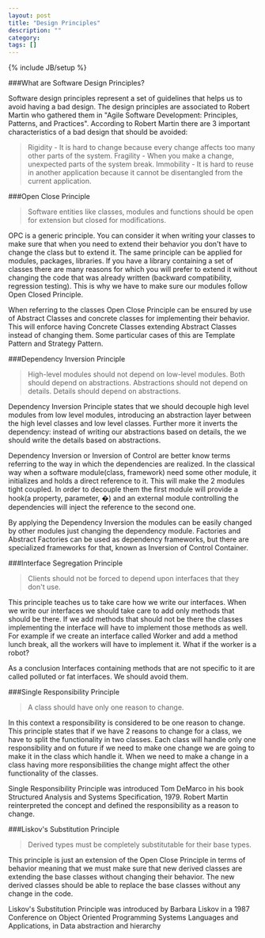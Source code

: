 ```yaml
---
layout: post
title: "Design Principles"
description: ""
category: 
tags: []
---
```

{% include JB/setup %}


###What are Software Design Principles?

Software design principles represent a set of guidelines that helps us to avoid having a bad design. The design principles are associated to Robert Martin who gathered them in "Agile Software Development: Principles, Patterns, and Practices". According to Robert Martin there are 3 important characteristics of a bad design that should be avoided:

>Rigidity - It is hard to change because every change affects too many other parts of the system.
>Fragility - When you make a change, unexpected parts of the system break.
>Immobility - It is hard to reuse in another application because it cannot be disentangled from the current application.

###Open Close Principle

>Software entities like classes, modules and functions should be open for extension but closed for modifications.

OPC is a generic principle. You can consider it when writing your classes to make sure that when you need to extend their behavior you don't have to change the class but to extend it. The same principle can be applied for modules, packages, libraries. If you have a library containing a set of classes there are many reasons for which you will prefer to extend it without changing the code that was already written (backward compatibility, regression testing). This is why we have to make sure our modules follow Open Closed Principle.

When referring to the classes Open Close Principle can be ensured by use of Abstract Classes and concrete classes for implementing their behavior. This will enforce having Concrete Classes extending Abstract Classes instead of changing them. Some particular cases of this are Template Pattern and Strategy Pattern.

###Dependency Inversion Principle

>High-level modules should not depend on low-level modules. Both should depend on abstractions.
>Abstractions should not depend on details. Details should depend on abstractions.

Dependency Inversion Principle states that we should decouple high level modules from low level modules, introducing an abstraction layer between the high level classes and low level classes. Further more it inverts the dependency: instead of writing our abstractions based on details, the we should write the details based on abstractions.

Dependency Inversion or Inversion of Control are better know terms referring to the way in which the dependencies are realized. In the classical way when a software module(class, framework) need some other module, it initializes and holds a direct reference to it. This will make the 2 modules tight coupled. In order to decouple them the first module will provide a hook(a property, parameter, �) and an external module controlling the dependencies will inject the reference to the second one.

By applying the Dependency Inversion the modules can be easily changed by other modules just changing the dependency module. Factories and Abstract Factories can be used as dependency frameworks, but there are specialized frameworks for that, known as Inversion of Control Container.

###Interface Segregation Principle

>Clients should not be forced to depend upon interfaces that they don't use.

This principle teaches us to take care how we write our interfaces. When we write our interfaces we should take care to add only methods that should be there. If we add methods that should not be there the classes implementing the interface will have to implement those methods as well. For example if we create an interface called Worker and add a method lunch break, all the workers will have to implement it. What if the worker is a robot?

As a conclusion Interfaces containing methods that are not specific to it are called polluted or fat interfaces. We should avoid them.


###Single Responsibility Principle

>A class should have only one reason to change.

In this context a responsibility is considered to be one reason to change. This principle states that if we have 2 reasons to change for a class, we have to split the functionality in two classes. Each class will handle only one responsibility and on future if we need to make one change we are going to make it in the class which handle it. When we need to make a change in a class having more responsibilities the change might affect the other functionality of the classes.

Single Responsibility Principle was introduced Tom DeMarco in his book Structured Analysis and Systems Specification, 1979. Robert Martin reinterpreted the concept and defined the responsibility as a reason to change.

###Liskov's Substitution Principle

>Derived types must be completely substitutable for their base types.

This principle is just an extension of the Open Close Principle in terms of behavior meaning that we must make sure that new derived classes are extending the base classes without changing their behavior. The new derived classes should be able to replace the base classes without any change in the code.

Liskov's Substitution Principle was introduced by Barbara Liskov in a 1987 Conference on Object Oriented Programming Systems Languages and Applications, in Data abstraction and hierarchy